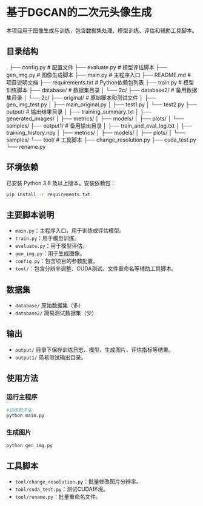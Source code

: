 # 基于DGCAN的二次元头像生成

本项目用于图像生成与训练，包含数据集处理、模型训练、评估和辅助工具脚本。

## 目录结构

.
├── config.py                # 配置文件
├── evaluate.py              # 模型评估脚本
├── gen_img.py               # 图像生成脚本
├── main.py                  # 主程序入口
├── README.md                # 项目说明文档
├── requirements.txt         # Python依赖包列表
├── train.py                 # 模型训练脚本
├── database/                # 数据集目录
│   └── 2c/
├── database2/               # 备用数据集目录
│   └── 2c/
├── original/                # 原始脚本和测试文件
│   ├── gen_img_test.py
│   ├── main_original.py
│   ├── test1.py
│   └── test2.py
├── output/                  # 输出结果目录
│   ├── training_summary.txt
│   ├── generated_images/
│   ├── metrics/
│   ├── models/
│   ├── plots/
│   └── samples/
├── output1/                 # 备用输出目录
│   ├── train_and_eval_log.txt
│   ├── training_history.npy
│   ├── metrics/
│   ├── models/
│   ├── plots/
│   └── samples/
└── tool/                    # 工具脚本
    ├── change_resolution.py
    ├── cuda_test.py
    └── rename.py


## 环境依赖

已安装 Python 3.8 及以上版本。安装依赖包：

```sh
pip install -r requirements.txt
```

## 主要脚本说明

- `main.py`：主程序入口，用于训练或评估模型。
- `train.py`：用于模型训练。
- `evaluate.py`：用于模型评估。
- `gen_img.py`：用于生成图像。
- `config.py`：包含项目的参数配置。
- `tool/`：包含分辨率调整、CUDA测试、文件重命名等辅助工具脚本。

## 数据集

- `database/` 原始数据集（多）
- `database2/` 简易测试数据集（少）

## 输出

- `output/` 目录下保存训练日志、模型、生成图片、评估指标等结果。 
- `output1/` 简易测试输出目录。

## 使用方法

### 运行主程序

```sh
#训练和评估
python main.py  
```

### 生成图片

```sh
python gen_img.py
```


## 工具脚本

- `tool/change_resolution.py`：批量修改图片分辨率。
- `tool/cuda_test.py`：测试CUDA环境。
- `tool/rename.py`：批量重命名文件。
